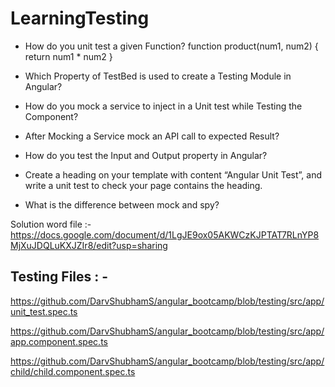# LearningTesting

- How do you unit test a given Function?
  function product(num1, num2) {
  return num1 * num2
  }

- Which Property of TestBed is used to create a Testing Module in  Angular?
- How do you mock a service to inject in a Unit test while Testing the Component?
- After Mocking a Service mock an API call to expected Result?
- How do you test the Input and Output property in Angular?
- Create a heading on your template with content “Angular Unit Test”, and write a unit test to check your page contains the heading.
- What is the difference between mock and spy?

Solution word file :- https://docs.google.com/document/d/1LgJE9ox05AKWCzKJPTAT7RLnYP8MjXuJDQLuKXJZIr8/edit?usp=sharing

## Testing Files : - 

https://github.com/DarvShubhamS/angular_bootcamp/blob/testing/src/app/unit_test.spec.ts

https://github.com/DarvShubhamS/angular_bootcamp/blob/testing/src/app/app.component.spec.ts

https://github.com/DarvShubhamS/angular_bootcamp/blob/testing/src/app/child/child.component.spec.ts
